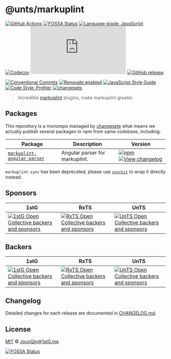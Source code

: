 # @unts/markuplint

[![GitHub Actions](https://github.com/un-ts/markuplint/workflows/CI/badge.svg)](https://github.com/un-ts/markuplint/actions/workflows/ci.yml)
[![FOSSA Status](https://app.fossa.com/api/projects/git%2Bgithub.com%2Fun-ts%2Fmarkuplint.svg?type=shield)](https://app.fossa.com/projects/git%2Bgithub.com%2Fun-ts%2Fmarkuplint?ref=badge_shield)
[![Language grade: JavaScript](https://img.shields.io/lgtm/grade/javascript/g/un-ts/markuplint.svg?logo=lgtm&logoWidth=18)](https://lgtm.com/projects/g/un-ts/markuplint/context:javascript)
[![Codecov](https://img.shields.io/codecov/c/gh/un-ts/markuplint)](https://codecov.io/gh/un-ts/markuplint)
[![type-coverage](https://img.shields.io/badge/dynamic/json.svg?label=type-coverage&prefix=%E2%89%A5&suffix=%&query=$.typeCoverage.atLeast&uri=https%3A%2F%2Fraw.githubusercontent.com%2Fun-ts%2Feslint%2Fmain%2Fpackage.json)](https://github.com/plantain-00/type-coverage)
[![GitHub release](https://img.shields.io/github/release/un-ts/markuplint)](https://github.com/un-ts/markuplint/releases)

[![Conventional Commits](https://img.shields.io/badge/conventional%20commits-1.0.0-yellow.svg)](https://conventionalcommits.org)
[![Renovate enabled](https://img.shields.io/badge/renovate-enabled-brightgreen.svg)](https://renovatebot.com)
[![JavaScript Style Guide](https://img.shields.io/badge/code_style-standard-brightgreen.svg)](https://standardjs.com)
[![Code Style: Prettier](https://img.shields.io/badge/code_style-prettier-ff69b4.svg)](https://github.com/prettier/prettier)
[![changesets](https://img.shields.io/badge/maintained%20with-changesets-176de3.svg)](https://github.com/atlassian/changesets)

> Incredible [markuplint][] plugins, make markuplint greater.

## Packages

This repository is a monorepo managed by [changesets][] what means we actually publish several packages to npm from same codebase, including:

| Package                                                 | Description                    | Version                                                                                                                                                                                                                                                         |
| ------------------------------------------------------- | ------------------------------ | --------------------------------------------------------------------------------------------------------------------------------------------------------------------------------------------------------------------------------------------------------------- |
| [`markuplint-angular-parser`](/packages/angular-parser) | Angular parser for markuplint. | [![npm](https://img.shields.io/npm/v/markuplint-angular-parser.svg)](https://www.npmjs.com/package/markuplint-angular-parser) [![View changelog](https://img.shields.io/badge/changelog-explore-brightgreen)](https://changelogs.xyz/markuplint-angular-parser) |

`markuplint-sync` has been deprecated, please use [`synckit`][] to wrap it directly instead.

## Sponsors

| 1stG                                                                                                                               | RxTS                                                                                                                               | UnTS                                                                                                                               |
| ---------------------------------------------------------------------------------------------------------------------------------- | ---------------------------------------------------------------------------------------------------------------------------------- | ---------------------------------------------------------------------------------------------------------------------------------- |
| [![1stG Open Collective backers and sponsors](https://opencollective.com/1stG/organizations.svg)](https://opencollective.com/1stG) | [![RxTS Open Collective backers and sponsors](https://opencollective.com/rxts/organizations.svg)](https://opencollective.com/rxts) | [![UnTS Open Collective backers and sponsors](https://opencollective.com/unts/organizations.svg)](https://opencollective.com/unts) |

## Backers

| 1stG                                                                                                                             | RxTS                                                                                                                             | UnTS                                                                                                                             |
| -------------------------------------------------------------------------------------------------------------------------------- | -------------------------------------------------------------------------------------------------------------------------------- | -------------------------------------------------------------------------------------------------------------------------------- |
| [![1stG Open Collective backers and sponsors](https://opencollective.com/1stG/individuals.svg)](https://opencollective.com/1stG) | [![RxTS Open Collective backers and sponsors](https://opencollective.com/rxts/individuals.svg)](https://opencollective.com/rxts) | [![UnTS Open Collective backers and sponsors](https://opencollective.com/unts/individuals.svg)](https://opencollective.com/unts) |

## Changelog

Detailed changes for each release are documented in [CHANGELOG.md](./CHANGELOG.md).

## License

[MIT][] © [JounQin][]@[1stG.me][]

[![FOSSA Status](https://app.fossa.com/api/projects/git%2Bgithub.com%2Fun-ts%2Fmarkuplint.svg?type=large)](https://app.fossa.com/projects/git%2Bgithub.com%2Fun-ts%2Fmarkuplint?ref=badge_large)

[1stg.me]: https://www.1stg.me
[changesets]: https://GitHub.com/atlassian/changesets
[jounqin]: https://GitHub.com/JounQin
[markuplint]: https://GitHub.com/markuplint/markuplint
[mit]: http://opensource.org/licenses/MIT
[`synckit`]: https://github.com/un-ts/synckit
